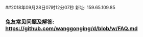 ##2018年09月28日07时12分07秒 新址: 159.65.109.85
### 兔友常见问题及解答: https://github.com/wanggonging/d/blob/w/FAQ.md
